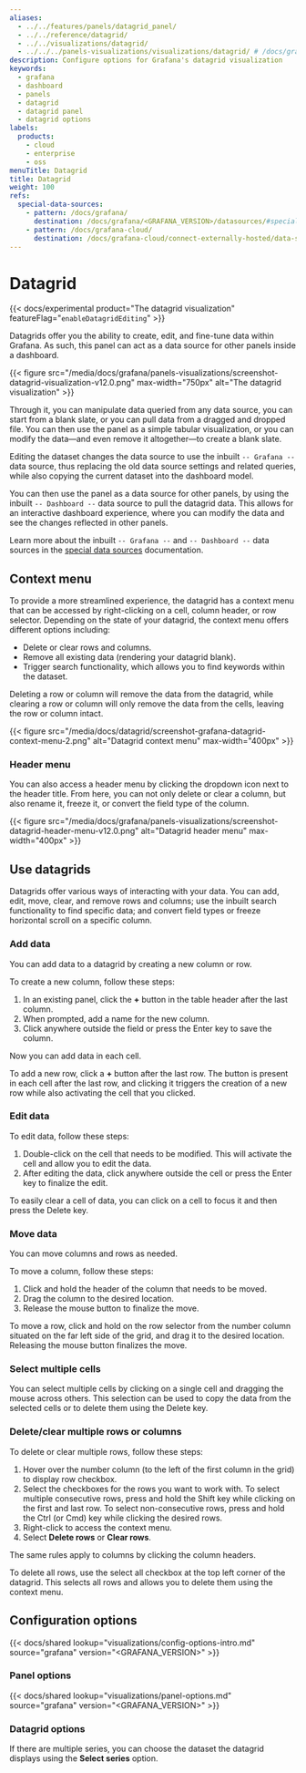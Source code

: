 ```yaml
---
aliases:
  - ../../features/panels/datagrid_panel/
  - ../../reference/datagrid/
  - ../../visualizations/datagrid/
  - ../../../panels-visualizations/visualizations/datagrid/ # /docs/grafana/next/panels-visualizations/visualizations/datagrid/
description: Configure options for Grafana's datagrid visualization
keywords:
  - grafana
  - dashboard
  - panels
  - datagrid
  - datagrid panel
  - datagrid options
labels:
  products:
    - cloud
    - enterprise
    - oss
menuTitle: Datagrid
title: Datagrid
weight: 100
refs:
  special-data-sources:
    - pattern: /docs/grafana/
      destination: /docs/grafana/<GRAFANA_VERSION>/datasources/#special-data-sources
    - pattern: /docs/grafana-cloud/
      destination: /docs/grafana-cloud/connect-externally-hosted/data-sources/#special-data-sources
---
```


# Datagrid

{{< docs/experimental product="The datagrid visualization" featureFlag="`enableDatagridEditing`" >}}

Datagrids offer you the ability to create, edit, and fine-tune data within Grafana. As such, this panel can act as a data source for other panels
inside a dashboard.

{{< figure src="/media/docs/grafana/panels-visualizations/screenshot-datagrid-visualization-v12.0.png" max-width="750px" alt="The datagrid visualization" >}}

Through it, you can manipulate data queried from any data source, you can start from a blank slate, or you can pull data from a dragged and dropped file.
You can then use the panel as a simple tabular visualization, or you can modify the data—and even remove it altogether—to create a blank slate.

Editing the dataset changes the data source to use the inbuilt `-- Grafana --` data source, thus replacing the old data source settings and related queries, while also copying the current dataset into the dashboard model.

You can then use the panel as a data source for other panels, by using the inbuilt `-- Dashboard --` data source to pull the datagrid data.
This allows for an interactive dashboard experience, where you can modify the data and see the changes reflected in other panels.

Learn more about the inbuilt `-- Grafana --` and `-- Dashboard --` data sources in the [special data sources](ref:special-data-sources) documentation.

## Context menu

To provide a more streamlined experience, the datagrid has a context menu that can be accessed by right-clicking on a cell, column header, or row selector. Depending on the state of your datagrid, the context menu offers different options including:

- Delete or clear rows and columns.
- Remove all existing data (rendering your datagrid blank).
- Trigger search functionality, which allows you to find keywords within the dataset.

Deleting a row or column will remove the data from the datagrid, while clearing a row or column will only remove the data from the cells, leaving the row or column intact.

{{< figure src="/media/docs/datagrid/screenshot-grafana-datagrid-context-menu-2.png" alt="Datagrid context menu" max-width="400px" >}}

### Header menu

You can also access a header menu by clicking the dropdown icon next to the header title. From here, you can not only delete or clear a column, but also rename it, freeze it, or convert the field type of the column.

{{< figure src="/media/docs/grafana/panels-visualizations/screenshot-datagrid-header-menu-v12.0.png" alt="Datagrid header menu" max-width="400px" >}}

## Use datagrids

Datagrids offer various ways of interacting with your data. You can add, edit, move, clear, and remove rows and columns; use the inbuilt search functionality to find specific data; and convert field types or freeze horizontal scroll on a specific column.

### Add data

You can add data to a datagrid by creating a new column or row.

To create a new column, follow these steps:

1. In an existing panel, click the **+** button in the table header after the last column.
1. When prompted, add a name for the new column.
1. Click anywhere outside the field or press the Enter key to save the column.

Now you can add data in each cell.

To add a new row, click a **+** button after the last row. The button is present in each cell after the last row, and clicking it triggers the creation of a new row while also activating the cell that you clicked.

### Edit data

To edit data, follow these steps:

1. Double-click on the cell that needs to be modified. This will activate the cell and allow you to edit the data.
1. After editing the data, click anywhere outside the cell or press the Enter key to finalize the edit.

To easily clear a cell of data, you can click on a cell to focus it and then press the Delete key.

### Move data

You can move columns and rows as needed.

To move a column, follow these steps:

1. Click and hold the header of the column that needs to be moved.
1. Drag the column to the desired location.
1. Release the mouse button to finalize the move.

To move a row, click and hold on the row selector from the number column situated on the far left side of the grid, and drag it to the desired location. Releasing the mouse button finalizes the move.

### Select multiple cells

You can select multiple cells by clicking on a single cell and dragging the mouse across others. This selection can be used to copy the data from the selected cells or to delete them using the Delete key.

### Delete/clear multiple rows or columns

To delete or clear multiple rows, follow these steps:

1. Hover over the number column (to the left of the first column in the grid) to display row checkbox.
1. Select the checkboxes for the rows you want to work with.
   To select multiple consecutive rows, press and hold the Shift key while clicking on the first and last row. To select non-consecutive rows, press and hold the Ctrl (or Cmd) key while clicking the desired rows.
1. Right-click to access the context menu.
1. Select **Delete rows** or **Clear rows**.

The same rules apply to columns by clicking the column headers.

To delete all rows, use the select all checkbox at the top left corner of the datagrid. This selects all rows and allows you to delete them using the context menu.

## Configuration options

{{< docs/shared lookup="visualizations/config-options-intro.md" source="grafana" version="<GRAFANA_VERSION>" >}}

### Panel options

{{< docs/shared lookup="visualizations/panel-options.md" source="grafana" version="<GRAFANA_VERSION>" >}}

### Datagrid options

If there are multiple series, you can choose the dataset the datagrid displays using the **Select series** option.
